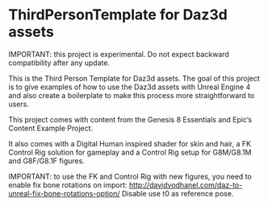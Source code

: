 # ThirdPersonTemplate for Daz3d assets
IMPORTANT: this project is experimental. Do not expect backward compatibility after any update.

This is the Third Person Template for Daz3d assets. The goal of this project is to give examples of how to use the Daz3d assets with Unreal Engine 4 and also create a boilerplate to make this process more straightforward to users. 

This project comes with content from the Genesis 8 Essentials and Epic’s Content Example Project. 

It also comes with a Digital Human inspired shader for skin and hair, a FK Control Rig solution for gameplay and a Control Rig setup for G8M/G8.1M and G8F/G8.1F figures. 

IMPORTANT: to use the FK and Control Rig with new figures, you need to enable fix bone rotations on import: http://davidvodhanel.com/daz-to-unreal-fix-bone-rotations-option/
Disable use t0 as reference pose.
